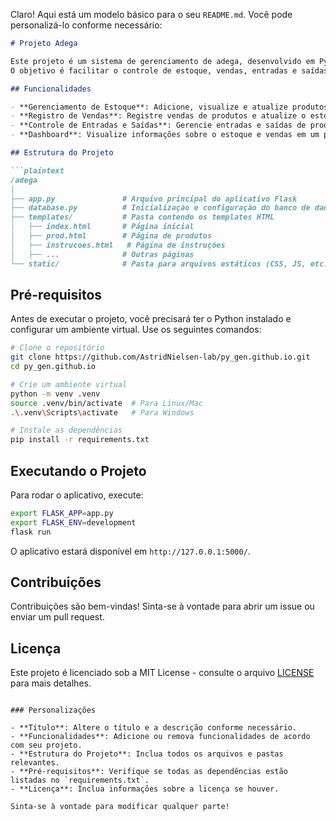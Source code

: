Claro! Aqui está um modelo básico para o seu `README.md`. Você pode personalizá-lo conforme necessário:

```markdown
# Projeto Adega

Este projeto é um sistema de gerenciamento de adega, desenvolvido em Python com Flask e SQLite.
O objetivo é facilitar o controle de estoque, vendas, entradas e saídas de produtos em uma adega.

## Funcionalidades

- **Gerenciamento de Estoque**: Adicione, visualize e atualize produtos em estoque.
- **Registro de Vendas**: Registre vendas de produtos e atualize o estoque automaticamente.
- **Controle de Entradas e Saídas**: Gerencie entradas e saídas de produtos, com relatórios detalhados.
- **Dashboard**: Visualize informações sobre o estoque e vendas em um painel intuitivo.

## Estrutura do Projeto

```plaintext
/adega
│
├── app.py               # Arquivo principal do aplicativo Flask
├── database.py          # Inicialização e configuração do banco de dados
├── templates/           # Pasta contendo os templates HTML
│   ├── index.html       # Página inicial
│   ├── prod.html        # Página de produtos
│   ├── instrucoes.html   # Página de instruções
│   ├── ...              # Outras páginas
└── static/              # Pasta para arquivos estáticos (CSS, JS, etc.)
```

## Pré-requisitos

Antes de executar o projeto, você precisará ter o Python instalado e configurar um ambiente virtual. Use os seguintes comandos:

```bash
# Clone o repositório
git clone https://github.com/AstridNielsen-lab/py_gen.github.io.git
cd py_gen.github.io

# Crie um ambiente virtual
python -m venv .venv
source .venv/bin/activate  # Para Linux/Mac
.\.venv\Scripts\activate   # Para Windows

# Instale as dependências
pip install -r requirements.txt
```

## Executando o Projeto

Para rodar o aplicativo, execute:

```bash
export FLASK_APP=app.py
export FLASK_ENV=development
flask run
```

O aplicativo estará disponível em `http://127.0.0.1:5000/`.

## Contribuições

Contribuições são bem-vindas! Sinta-se à vontade para abrir um issue ou enviar um pull request.

## Licença

Este projeto é licenciado sob a MIT License - consulte o arquivo [LICENSE](LICENSE) para mais detalhes.
```

### Personalizações

- **Título**: Altere o título e a descrição conforme necessário.
- **Funcionalidades**: Adicione ou remova funcionalidades de acordo com seu projeto.
- **Estrutura do Projeto**: Inclua todos os arquivos e pastas relevantes.
- **Pré-requisitos**: Verifique se todas as dependências estão listadas no `requirements.txt`.
- **Licença**: Inclua informações sobre a licença se houver.

Sinta-se à vontade para modificar qualquer parte!
